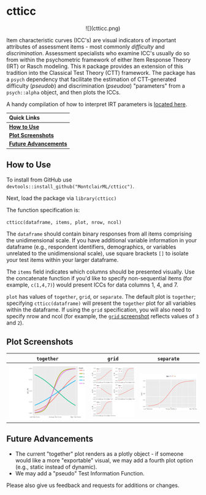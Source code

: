 # ctticc

<div align="center">
![](ctticc.png)
</div>

Item characteristic curves (ICC's) are visual indicators of important attributes of assessment items - most commonly *difficulty* and *discrimination*. Assessment specialists who examine ICC's usually do so from within the psychometric framework of either Item Response Theory (IRT) or Rasch modeling. This `R` package provides an extension of this tradition into the Classical Test Theory (CTT) framework. The package has a `psych` dependency that facilitate the estimation of CTT-generated difficulty (_pseudob_) and discrimination (_pseudoa_) "parameters" from a `psych::alpha` object, and then plots the ICCs. 

A handy compilation of how to interpret IRT parameters is [located here](https://wnarifin.github.io/simpler/irt_2PL.html).

|   Quick Links  |
|:-------|
| [**How to Use**](https://github.com/MontclairML/ctticc#How-to-use) |
| [**Plot Screenshots**](https://github.com/MontclairML/ctticc#Plot-Screenshots) |
| [**Future Advancements**](https://github.com/MontclairML/ctticc#Future-advancements) |

## How to Use

To install from GitHub use `devtools::install_github("MontclairML/ctticc")`. 

Next, load the package via `library(ctticc)`

The function specification is:

`ctticc(dataframe, items, plot, nrow, ncol)`

The `dataframe` should contain binary responses from all items comprising the unidimensional scale. If you have additional variable information in your dataframe (e.g., respondent identifiers, demographics, or variables unrelated to the unidimensional scale), use square brackets `[]` to isolate your test items within your larger dataframe.

The `items` field indicates which columns should be presented visually. Use the concatenate function if you'd like to specify non-sequential items (for example, `c(1,4,7)`) would present ICCs for data columns 1, 4, and 7.

`plot` has values of `together`, `grid`, or `separate`. The default plot is `together`; specifying `ctticc(dataframe)` will present the `together` plot for all variables within the dataframe. If using the `grid` specification, you will also need to specify nrow and ncol (for example, the [`grid` screenshot](https://github.com/MontclairML/ctticc#Plot-Screenshots) reflects values of `3` and `2`).

## Plot Screenshots

| `together` | `grid` | `separate` |
|:---------------:|:---------------------:|:---------------------:|
|![](together.png) | ![](grid.png) | ![](separate.png) 

## Future Advancements

+ The current "together" plot renders as a plotly object - if someone would like a more "exportable" visual, we may add a fourth plot option (e.g., static instead of dynamic).  
+ We may add a "pseudo" Test Information Function.  

Please also give us  feedback and requests for additions or changes.

